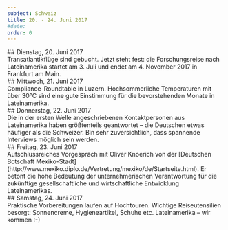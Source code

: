 ```yaml
---
subject: Schweiz
title: 20. - 24. Juni 2017
#date:
order: 0
---
```

<div class="content" markdown="1">
## Dienstag, 20. Juni 2017
</div>

<div class="content" markdown="1">
Transatlantikflüge sind gebucht. Jetzt steht fest: die Forschungsreise nach Lateinamerika startet am 3. Juli und endet am 4. November 2017 in Frankfurt am Main.
</div>

<div class="content" markdown="1">
## Mittwoch, 21. Juni 2017
</div>

<div class="content" markdown="1">
Compliance-Roundtable in Luzern. Hochsommerliche Temperaturen mit über 30°C sind eine gute Einstimmung für die bevorstehenden Monate in Lateinamerika.
</div>

<div class="content" markdown="1">
## Donnerstag, 22. Juni 2017
</div>

<div class="content" markdown="1">
Die in der ersten Welle angeschriebenen Kontaktpersonen aus Lateinamerika haben größtenteils geantwortet – die Deutschen etwas häufiger als die Schweizer. Bin sehr zuversichtlich, dass spannende Interviews möglich sein werden.
</div>

<div class="content" markdown="1">
## Freitag, 23. Juni 2017
</div>

<div class="content" markdown="1">
Aufschlussreiches Vorgespräch mit Oliver Knoerich von der [Deutschen Botschaft Mexiko-Stadt](http://www.mexiko.diplo.de/Vertretung/mexiko/de/Startseite.html). Er betont die hohe Bedeutung der unternehmerischen Verantwortung für die zukünftige gesellschaftliche und wirtschaftliche Entwicklung Lateinamerikas.
</div>

<div class="content" markdown="1">
## Samstag, 24. Juni 2017
</div>

<div class="content" markdown="1">
Praktische Vorbereitungen laufen auf Hochtouren. Wichtige Reiseutensilien besorgt: Sonnencreme, Hygieneartikel, Schuhe etc. Lateinamerika – wir kommen :-)
</div>

